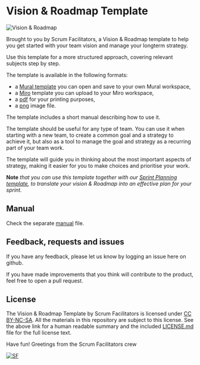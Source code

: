 # Vision & Roadmap Template

![Vision & Roadmap](Vision&Roadmap_v1.0.png)

Brought to you by Scrum Facilitators, a Vision & Roadmap template to help you get started with your team vision and manage your longterm strategy.

Use this template for a more structured approach, covering relevant subjects step by step.

The template is available in the following formats:

- a [Mural template](https://app.mural.co/template/e1ec3c61-e87f-4be8-b246-6e7dc80432aa/00bbfb4f-df79-4760-b042-baf3859467dd) you can open and save to your own Mural workspace,
- a [Miro](Vision&Roadmap_v1.0.rtb) template you can upload to your Miro workspace,
- a [pdf](SprintPlanning_v1.0.pdf) for your printing purposes,
- a [png](Vision&Roadmap_v1.0.png) image file.

The template includes a short manual describing how to use it.

The template should be useful for any type of team. You can use it when starting with a new team, to create a common goal and a strategy to achieve it, but also as a tool to manage the goal and strategy as a recurring part of your team work.

The template will guide you in thinking about the most important aspects of strategy, making it easier for you to make choices and prioritise your work.

**Note** *that you can use this template together with our [Sprint Planning template](https://github.com/ScrumFacilitators/sprint-planning-template), to translate your vision & Roadmap into an effective plan for your sprint.*

## Manual
Check the separate [manual](MANUAL.md) file.

## Feedback, requests and issues
If you have any feedback, please let us know by logging an issue here on github.

If you have made improvements that you think will contribute to the product, feel free to open a pull request.

## License
The Vision & Roadmap Template by Scrum Facilitators is licensed under [CC BY-NC-SA](https://creativecommons.org/licenses/by-nc-sa/4.0/). 
All the materials in this repository are subject to this license. See the above link for a human readable summary and the included [LICENSE.md](LICENSE.md) file for the full license text.

Have fun! Greetings from the Scrum Facilitators crew

[![SF](https://www.scrumfacilitators.com/images/logo.png)](https://www.scrumfacilitators.nl)
